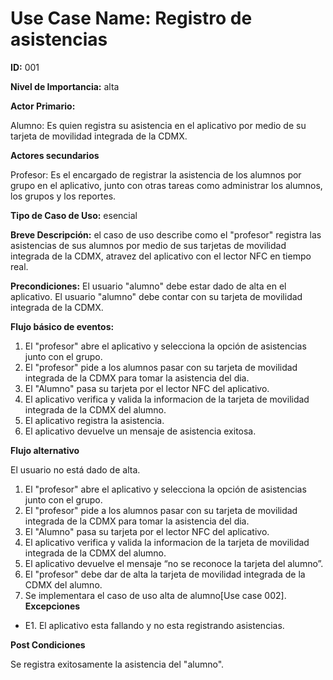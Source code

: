 
# **Use Case Name:** Registro de asistencias 

**ID:** 001

**Nivel de Importancia:** alta

**Actor Primario:** 

Alumno: Es quien registra su asistencia en el aplicativo por medio de su tarjeta de movilidad integrada de la CDMX.

**Actores secundarios**

Profesor: Es el encargado de registrar la asistencia de los alumnos por grupo en el aplicativo, junto con otras tareas como administrar los alumnos, los grupos y los reportes.

**Tipo de Caso de Uso:** esencial 

**Breve Descripción:** 
el caso de uso describe como el "profesor" registra las asistencias de sus alumnos por medio de sus tarjetas de movilidad integrada de la CDMX, atravez del aplicativo con el lector NFC en tiempo real.

**Precondiciones:** 
El usuario "alumno" debe estar dado de alta en el aplicativo. 
El usuario "alumno" debe contar con su tarjeta de movilidad integrada de la CDMX.

**Flujo básico de eventos:**	
1.	El "profesor" abre el aplicativo y selecciona la opción de asistencias junto con el grupo.
2.	El "profesor" pide a los alumnos pasar con su tarjeta de movilidad integrada de la CDMX para tomar la asistencia del dia.
3.	El "Alumno" pasa su tarjeta por el lector NFC del aplicativo.
4.	El aplicativo verifica y valida la informacion de la tarjeta de movilidad integrada de la CDMX del alumno.
5.	El aplicativo registra la asistencia. 
6.	El aplicativo devuelve un mensaje de asistencia exitosa.

**Flujo alternativo**

El usuario no está dado de alta.
1.	El "profesor" abre el aplicativo y selecciona la opción de asistencias junto con el grupo.
2.	El "profesor" pide a los alumnos pasar con su tarjeta de movilidad integrada de la CDMX para tomar la asistencia del dia.
3.	El "Alumno" pasa su tarjeta por el lector NFC del aplicativo.
4.	El aplicativo verifica y valida la informacion de la tarjeta de movilidad integrada de la CDMX del alumno.
5. El aplicativo devuelve el mensaje “no se reconoce la tarjeta del alumno”.
7. El "profesor" debe dar de alta la tarjeta de movilidad integrada de la CDMX del alumno.
8. Se implementara el caso de uso alta de alumno[Use case 002]. 
**Excepciones**
* E1. El aplicativo esta fallando y no esta registrando asistencias.
  
**Post Condiciones** 

Se registra exitosamente la asistencia del "alumno".








